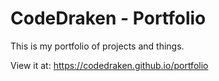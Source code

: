 # CodeDraken - Portfolio
This is my portfolio of projects and things.

View it at: https://codedraken.github.io/portfolio
